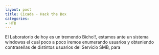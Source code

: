 ```yaml
---
layout: post
title: Cicada - Hack the Box
categories:
- HTB 
---
```



El Laboratorio de hoy es un tremendo Bicho!!, estamos ante un sistema windowss el cual poco a poco iremos enumerando usuarios y obteniendo contraseñas de distintos usuarios del Servicio SMB, para 